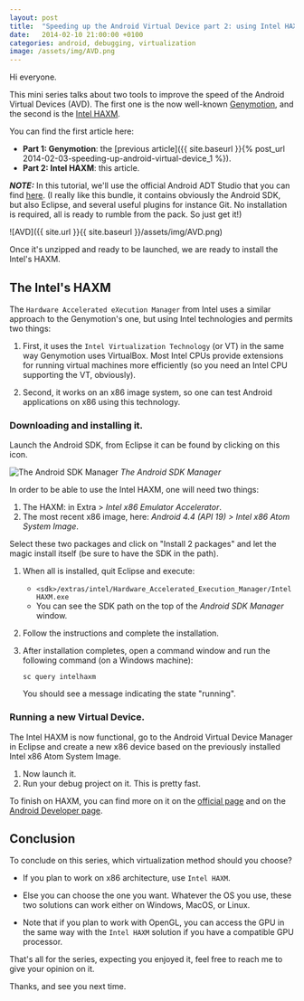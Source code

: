```yaml
---
layout: post
title:  "Speeding up the Android Virtual Device part 2: using Intel HAXM!"
date:   2014-02-10 21:00:00 +0100
categories: android, debugging, virtualization
image: /assets/img/AVD.png
---
```

Hi everyone.

This mini series talks about two tools to improve the speed of the Android Virtual Devices (AVD).
The first one is the now well-known [Genymotion](http://www.genymotion.com/), and the second is the [Intel HAXM](http://software.intel.com/en-us/android/articles/intel-hardware-accelerated-execution-manager).

You can find the first article here:
- **Part 1: Genymotion**: the [previous article]({{ site.baseurl }}{% post_url 2014-02-03-speeding-up-android-virtual-device_1 %}).
- **Part 2: Intel HAXM**: this article.

**_NOTE:_** In this tutorial, we'll use the official Android ADT Studio that you can find [here](http://developer.android.com/sdk/index.html).
(I really like this bundle, it contains obviously the Android SDK, but also Eclipse, and several useful plugins for instance Git. 
No installation is required, all is ready to rumble from the pack. So just get it!)

![AVD]({{ site.url }}{{ site.baseurl }}/assets/img/AVD.png)

Once it's unzipped and ready to be launched, we are ready to install the Intel's HAXM.

## The Intel's HAXM

The `Hardware Accelerated eXecution Manager` from Intel uses a similar approach to the Genymotion's one, but using Intel technologies and permits two things:

1. First, it uses the `Intel Virtualization Technology` (or VT) in the same way Genymotion uses VirtualBox. 
Most Intel CPUs provide extensions for running virtual machines more efficiently (so you need an Intel CPU supporting the VT, obviously).

2. Second, it works on an x86 image system, so one can test Android applications on x86 using this technology.

### Downloading and installing it.

Launch the Android SDK, from Eclipse it can be found by clicking on this icon.

![The Android SDK Manager](http://3.bp.blogspot.com/-yJ7NAIX480E/Uu7tr4jiXqI/AAAAAAAAC_M/cO1640qKTaQ/s1600/SDK.png)
*The Android SDK Manager*

In order to be able to use the Intel HAXM, one will need two things:

1. The HAXM: in Extra > *Intel x86 Emulator Accelerator*.
2. The most recent x86 image, here: *Android 4.4 (API 19) > Intel x86 Atom System Image*.

Select these two packages and click on "Install 2 packages" and let the magic install itself (be sure to have the SDK in the path).

1. When all is installed, quit Eclipse and execute:
   - `<sdk>/extras/intel/Hardware_Accelerated_Execution_Manager/IntelHAXM.exe`
   - You can see the SDK path on the top of the *Android SDK Manager* window.
2. Follow the instructions and complete the installation.
3. After installation completes, open a command window and run the following command (on a Windows machine):

   ```shell
   sc query intelhaxm
    ```
   You should see a message indicating the state "running".

### Running a new Virtual Device.

The Intel HAXM is now functional, go to the Android Virtual Device Manager in Eclipse and create a new x86 device based on the previously installed Intel x86 Atom System Image.

1. Now launch it.
2. Run your debug project on it. This is pretty fast.

To finish on HAXM, you can find more on it on the [official page](http://software.intel.com/en-us/android/articles/intel-hardware-accelerated-execution-manager) and on the [Android Developer page](http://developer.android.com/tools/devices/emulator.html).

## Conclusion

To conclude on this series, which virtualization method should you choose? 

- If you plan to work on x86 architecture, use `Intel HAXM`. 

- Else you can choose the one you want. 
Whatever the OS you use, these two solutions can work either on Windows, MacOS, or Linux. 

- Note that if you plan to work with OpenGL, you can access the GPU in the same way with the `Intel HAXM` solution if you have a compatible GPU processor.

That's all for the series, expecting you enjoyed it, feel free to reach me to give your opinion on it.

Thanks, and see you next time.
